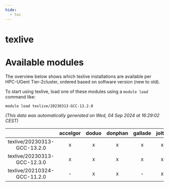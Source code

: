 ```yaml
---
hide:
  - toc
---
```


texlive
=======

# Available modules


The overview below shows which texlive installations are available per HPC-UGent Tier-2cluster, ordered based on software version (new to old).

To start using texlive, load one of these modules using a `module load` command like:

```shell
module load texlive/20230313-GCC-13.2.0
```

*(This data was automatically generated on Wed, 04 Sep 2024 at 16:29:02 CEST)*  

| |accelgor|doduo|donphan|gallade|joltik|shinx|skitty|
| :---: | :---: | :---: | :---: | :---: | :---: | :---: | :---: |
|texlive/20230313-GCC-13.2.0|x|x|x|x|x|x|x|
|texlive/20230313-GCC-12.3.0|x|x|x|x|x|x|x|
|texlive/20210324-GCC-11.2.0|-|x|x|-|x|-|x|
